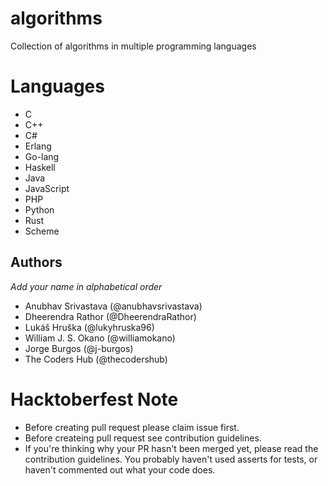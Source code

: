 # algorithms
Collection of algorithms in multiple programming languages

# Languages
- C
- C++
- C#
- Erlang
- Go-lang
- Haskell
- Java
- JavaScript
- PHP
- Python
- Rust
- Scheme

## Authors
  *Add your name in alphabetical order*
- Anubhav Srivastava (@anubhavsrivastava)
- Dheerendra Rathor (@DheerendraRathor)
- Lukáš Hruška (@lukyhruska96)
- William J. S. Okano (@williamokano)
- Jorge Burgos (@j-burgos)
- The Coders Hub (@thecodershub)

# Hacktoberfest Note
- Before creating pull request please claim issue first.
- Before createing pull request see contribution guidelines.
- If you're thinking why your PR hasn't been merged yet, please read the contribution guidelines. You probably haven't used asserts for tests, or haven't commented out what your code does.
